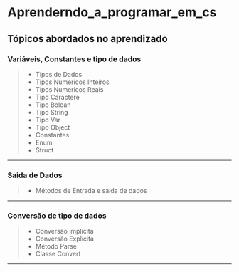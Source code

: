 # Aprenderndo_a_programar_em_cs

## Tópicos abordados no aprendizado

### Variáveis, Constantes e tipo de dados

> * Tipos de Dados
> * Tipos Numericos Inteiros
> * Tipos Numericos Reais
> * Tipo Caractere
> * Tipo Bolean
> * Tipo String
> * Tipo Var
> * Tipo Object
> * Constantes
> * Enum
> * Struct
---
### Saida de Dados

> * Métodos de Entrada e saída de dados
---
### Conversão de tipo de dados

> * Conversão implicita
> * Conversão Explícita 
> * Método Parse
> * Classe Convert
---
